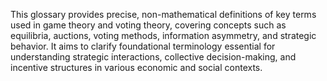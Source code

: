 This glossary provides precise, non-mathematical definitions of key terms used in game theory and voting theory, covering concepts such as equilibria, auctions, voting methods, information asymmetry, and strategic behavior. It aims to clarify foundational terminology essential for understanding strategic interactions, collective decision-making, and incentive structures in various economic and social contexts.
